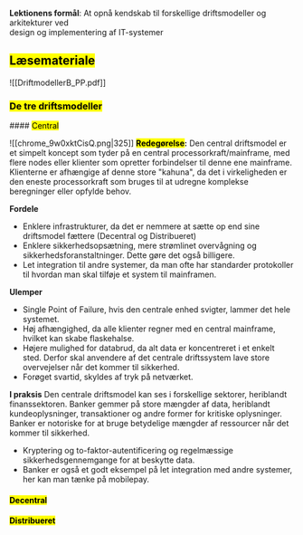 **Lektionens formål**: 
At opnå kendskab til forskellige driftsmodeller og arkitekturer ved  
design og implementering af IT-systemer
## <mark class="hltr-orange">Læsemateriale</mark>
![[DriftmodellerB_PP.pdf]]


### <mark class="hltr-green">De tre driftsmodeller
</mark>
#### <mark class="hltr-red">Central</mark>

![[chrome_9w0xktCisQ.png|325]]
**<mark class="hltr-pink">Redegørelse</mark>:**
Den central driftsmodel er et simpelt koncept som tyder på en central processorkraft/mainframe, med flere nodes eller klienter som opretter forbindelser til denne ene mainframe. 
Klienterne er afhængige af denne store "kahuna", da det i virkeligheden er den eneste processorkraft som bruges til at udregne komplekse beregninger eller opfylde behov. 

**Fordele**
* Enklere infrastrukturer, da det er nemmere at sætte op end sine driftsmodel fættere (Decentral og Distribueret)
* Enklere sikkerhedsopsætning, mere strømlinet overvågning og sikkerhedsforanstaltninger. Dette gøre det også billigere. 
* Let integration til andre systemer, da man ofte har standarder protokoller til hvordan man skal tilføje et system til mainframen. 

**Ulemper**
* Single Point of Failure, hvis den centrale enhed svigter, lammer det hele systemet. 
* Høj afhængighed, da alle klienter regner med en central mainframe, hvilket kan skabe flaskehalse. 
* Højere mulighed for databrud, da alt data er koncentreret i et enkelt sted. Derfor skal anvendere af det centrale driftssystem lave store overvejelser når det kommer til sikkerhed. 
* Forøget svartid, skyldes af tryk på netværket. 

**I praksis**
Den centrale driftsmodel kan ses i forskellige sektorer, heriblandt finanssektoren. Banker gemmer på store mængder af data, heriblandt kundeoplysninger, transaktioner og andre former for kritiske oplysninger. Banker er notoriske for at bruge betydelige mængder af ressourcer når det kommer til sikkerhed. 
* Kryptering og to-faktor-autentificering og regelmæssige sikkerhedsgennemgange for at beskytte data. 
* Banker er også et godt eksempel på let integration med andre systemer, her kan man tænke på mobilepay. 



#### <mark class="hltr-yellow">Decentral</mark>

#### <mark class="hltr-green">Distribueret</mark>
